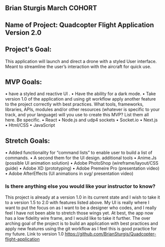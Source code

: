 ## Brian Sturgis March COHORT
## Name of Project: Quadcopter Flight Application Version 2.0
## Project's Goal:
This application will launch and direct a drone with a styled User interface. Meant to streamline
the user’s interaction with the aircraft for quick use.
## MVP Goals:
• have a styled and reactive UI .
• Have the ability for a dark mode.
• Take version 1.0 of the application and using git workflow apply another feature to the
project correctly with best practices.
What tools, frameworks, libraries, APIs, modules and/or other resources (whatever is specific
to your track, and your language) will you use to create this MVP? List them all here. Be specific.
• React
• Node.js and udp4 sockets
• Socket.io
• Next.js
• Html/CSS
• JavaScript
## Stretch Goals:
• Added functionality for “command lists” to enable user to build a list of commands.
• A second them for the UI design.
additional tools
• Anime.Js (possible UI animation solution)
• Adobe PhotoShop (wireframe/layout/CSS guide)
• Adobe XD (prototyping)
• Adobe Premeire Pro (presentation video)
• Adobe AfterEffects (UI animations in svg/ presentation video)
### Is there anything else you would like your instructor to know?
This project is already at a version 1.0 in its current state and I wish to take it to a version 1.5 to 2.0
with features listed above. My UI is really where I want to put the focus on as I want to be a
designer who codes, and I really feel I have not been able to stretch those wings yet. At best,
the app now has a low fidelity wire frame, and I would like to take it further. The over arching
goal of the project is to build an application with best practices and apply new features using
the git workflow as I feel this is good practice for my future.
Link to version 1.0
https://github.com/BrianSturgis/Quadcopter-flight-application